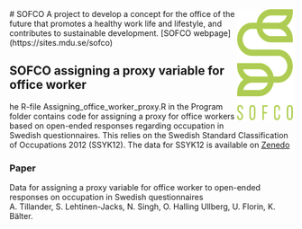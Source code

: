 <!-- ![loggo](Images/loggo.png) un-aligned -->
<img align="right" width="100" height="200" src="Images/loggo.png">
# SOFCO
A project to develop a concept for the office of the future that promotes a healthy 
work life and lifestyle, and contributes to sustainable development. [SOFCO webpage](https://sites.mdu.se/sofco)


## SOFCO assigning a proxy variable for office worker 
he R-file Assigning_office_worker_proxy.R in the Program folder contains code 
for assigning a proxy for office workers based on open-ended responses regarding 
occupation in Swedish questionnaires. This relies on the Swedish Standard 
Classification of Occupations 2012 (SSYK12). The data for SSYK12 is available on 
[Zenedo](https://zenodo.org/uploads/13848204)

### Paper
Data for assigning a proxy variable for office worker to open-ended responses on occupation in Swedish questionnaires\
A. Tillander, S. Lehtinen-Jacks, N. Singh, O. Halling Ullberg, U. Florin, K. Bälter.




